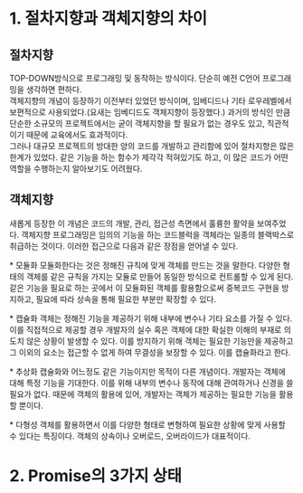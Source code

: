 # 1. 절차지향과 객체지향의 차이

## 절차지향

TOP-DOWN방식으로 프로그래밍 및 동작하는 방식이다. 단순히 예전 C언어 프로그래밍을 생각하면 편하다.  
객체지향의 개념이 등장하기 이전부터 있었던 방식이며, 임베디드나 기타 로우레벨에서 보편적으로 사용되었다.(요새는 임베디드도 객체지향이 등장했다.) 과거의 방식인 만큼 단순한 소규모의 프로젝트에서는 굳이 객체지향을 할 필요가 없는 경우도 있고, 직관적이기 때문에 교육에서도 효과적이다.  
그러나 대규모 프로젝트의 방대한 양의 코드를 개발하고 관리함에 있어 절차지향은 많은 한계가 있었다. 같은 기능을 하는 함수가 제각각 적혀있기도 하고, 이 많은 코드가 어떤 역할을 수행하는지 알아보기도 어려웠다.

## 객체지향

새롭게 등장한 이 개념은 코드의 개발, 관리, 접근성 측면에서 훌륭한 활약을 보여주었다.
객체지향 프로그래밍은 임의의 기능을 하는 코드블럭을 객체라는 일종의 블랙박스로 취급하는 것이다. 이러한 접근으로 다음과 같은 장점을 얻어낼 수 있다.

\* 모듈화
모듈화한다는 것은 정해진 규칙에 맞게 객체를 만드는 것을 말한다. 다양한 형태의 객체를 같은 규칙을 가지는 모듈로 만들어 동일한 방식으로 컨트롤할 수 있게 된다.  
 같은 기능을 필요로 하는 곳에서 이 모듈화된 객체를 활용함으로써 중복코드 구현을 방지하고, 필요에 따라 상속을 통해 필요한 부분만 확장할 수 있다.

\* 캡슐화
객체는 정해진 기능을 제공하기 위해 내부에 변수나 기타 요소를 가질 수 있다. 이를 직접적으로 제공할 경우 개발자의 실수 혹은 객체에 대한 확실한 이해의 부재로 의도치 않은 상황이 발생할 수 있다. 이를 방지하기 위해 객체는 필요한 기능만을 제공하고 그 이외의 요소는 접근할 수 없게 하여 무결성을 보장할 수 있다. 이를 캡슐화라고 한다.

\* 추상화
캡슐화와 어느정도 같은 기능이지만 목적이 다른 개념이다. 개발자는 객체에 대해 특정 기능을 기대한다. 이를 위해 내부의 변수나 동작에 대해 관여하거나 신경을 쓸 필요가 없다. 때문에 객체의 활용에 있어, 개발자는 객체가 제공하는 필요한 기능을 활용할 뿐이다.

\* 다형성
객체를 활용하면서 이를 다양한 형태로 변형하여 필요한 상황에 맞게 사용할 수 있다는 특징이다. 객체의 상속이나 오버로드, 오버라이드가 대표적이다.

# 2. Promise의 3가지 상태
